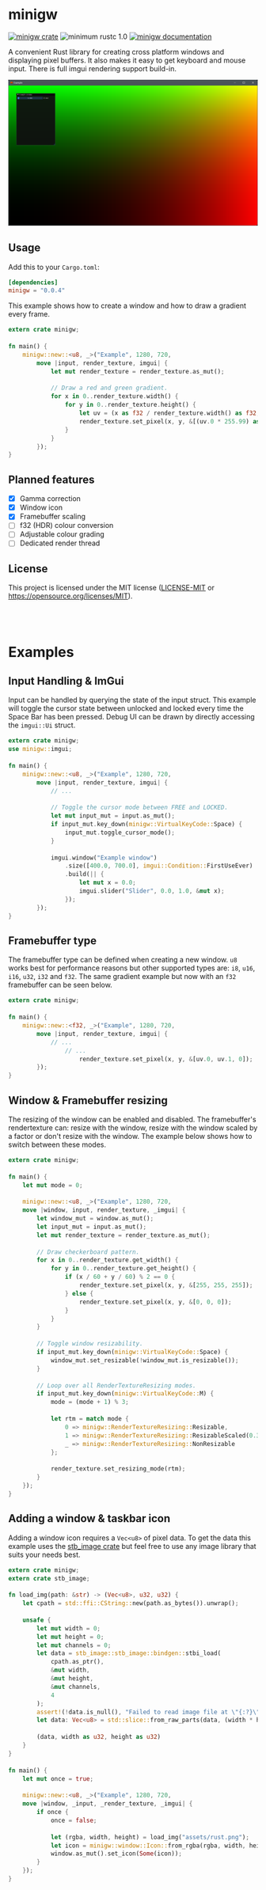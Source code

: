 minigw
======

[![minigw crate](https://img.shields.io/crates/v/minigw.svg)](https://crates.io/crates/minigw)
![minimum rustc 1.0](https://img.shields.io/badge/rustc-1.0+-red.svg)
[![minigw documentation](https://docs.rs/minigw/badge.svg)](https://docs.rs/minigw)

A convenient Rust library for creating cross platform windows and displaying pixel buffers. It also makes it easy to get keyboard and mouse input. There is full imgui rendering support build-in.

![Example](screenshots/example.png)

## Usage
Add this to your `Cargo.toml`:
```toml
[dependencies]
minigw = "0.0.4"
```
This example shows how to create a window and how to draw a gradient every frame.
```rust
extern crate minigw;

fn main() {
    minigw::new::<u8, _>("Example", 1280, 720,
        move |input, render_texture, imgui| {  
            let mut render_texture = render_texture.as_mut();

            // Draw a red and green gradient.
            for x in 0..render_texture.width() {
                for y in 0..render_texture.height() {
                    let uv = (x as f32 / render_texture.width() as f32, y as f32 / render_texture.height() as f32);
                    render_texture.set_pixel(x, y, &[(uv.0 * 255.99) as u8, (uv.1 * 255.99) as u8, 0]);
                }
            }
        });
}
```
## Planned features
- [X] Gamma correction
- [X] Window icon
- [X] Framebuffer scaling
- [ ] f32 (HDR) colour conversion
- [ ] Adjustable colour grading
- [ ] Dedicated render thread

## License
This project is licensed under the MIT license ([LICENSE-MIT](LICENSE.md) or https://opensource.org/licenses/MIT).

<br/><br/>

# Examples
## Input Handling & ImGui
Input can be handled by querying the state of the input struct. This example will toggle the cursor state between unlocked and locked every time the Space Bar has been pressed. Debug UI can be drawn by directly accessing the `imgui::Ui` struct.
```rust
extern crate minigw;
use minigw::imgui;

fn main() {
    minigw::new::<u8, _>("Example", 1280, 720,
        move |input, render_texture, imgui| {
            // ...

            // Toggle the cursor mode between FREE and LOCKED.
            let mut input_mut = input.as_mut();
            if input_mut.key_down(minigw::VirtualKeyCode::Space) {
                input_mut.toggle_cursor_mode();
            }

            imgui.window("Example window")
                .size([400.0, 700.0], imgui::Condition::FirstUseEver)
                .build(|| {
                    let mut x = 0.0;
                    imgui.slider("Slider", 0.0, 1.0, &mut x);
                });
        });
}
```

## Framebuffer type
The framebuffer type can be defined when creating a new window. `u8` works best for performance reasons but other supported types are: `i8`, `u16`, `i16`, `u32`, `i32` and `f32`. The same gradient example but now with an `f32` framebuffer can be seen below.
```rust
extern crate minigw;

fn main() {
    minigw::new::<f32, _>("Example", 1280, 720,
        move |input, render_texture, imgui| {  
            // ...
                // ...
                    render_texture.set_pixel(x, y, &[uv.0, uv.1, 0]);
        });
}
```

## Window & Framebuffer resizing
The resizing of the window can be enabled and disabled. The framebuffer's rendertexture can: resize with the window, resize with the window scaled by a factor or don't resize with the window. The example below shows how to switch between these modes.
```rust
extern crate minigw;

fn main() {
    let mut mode = 0;

    minigw::new::<u8, _>("Example", 1280, 720,
    move |window, input, render_texture, _imgui| {
        let window_mut = window.as_mut();
        let input_mut = input.as_mut();
        let mut render_texture = render_texture.as_mut();

        // Draw checkerboard pattern.
        for x in 0..render_texture.get_width() {
            for y in 0..render_texture.get_height() {
                if (x / 60 + y / 60) % 2 == 0 {
                    render_texture.set_pixel(x, y, &[255, 255, 255]);
                } else {
                    render_texture.set_pixel(x, y, &[0, 0, 0]);
                }
            }
        }
        
        // Toggle window resizability.
        if input_mut.key_down(minigw::VirtualKeyCode::Space) {
            window_mut.set_resizable(!window_mut.is_resizable());
        }

        // Loop over all RenderTextureResizing modes.
        if input_mut.key_down(minigw::VirtualKeyCode::M) {
            mode = (mode + 1) % 3;

            let rtm = match mode {
                0 => minigw::RenderTextureResizing::Resizable,
                1 => minigw::RenderTextureResizing::ResizableScaled(0.3),
                _ => minigw::RenderTextureResizing::NonResizable
            };

            render_texture.set_resizing_mode(rtm);
        }
    });
}
```
## Adding a window & taskbar icon
Adding a window icon requires a `Vec<u8>` of pixel data. To get the data this example uses the [stb_image crate](https://crates.io/crates/stb_image) but feel free to use any image library that suits your needs best.
```rust
extern crate minigw;
extern crate stb_image;

fn load_img(path: &str) -> (Vec<u8>, u32, u32) {
    let cpath = std::ffi::CString::new(path.as_bytes()).unwrap();

    unsafe {
        let mut width = 0;
        let mut height = 0;
        let mut channels = 0;
        let data = stb_image::stb_image::bindgen::stbi_load(
            cpath.as_ptr(),
            &mut width,
            &mut height,
            &mut channels,
            4
        );
        assert!(!data.is_null(), "Failed to read image file at \"{:?}\"", path);
        let data: Vec<u8> = std::slice::from_raw_parts(data, (width * height * 4) as usize).to_vec();

        (data, width as u32, height as u32)
    }
}

fn main() {
    let mut once = true;

    minigw::new::<u8, _>("Example", 1280, 720,
    move |window, _input, _render_texture, _imgui| {
        if once {
            once = false;

            let (rgba, width, height) = load_img("assets/rust.png");
            let icon = minigw::window::Icon::from_rgba(rgba, width, height).unwrap();
            window.as_mut().set_icon(Some(icon));
        }
    });
}
```